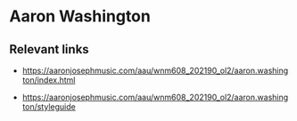 # Aaron Washington

## Relevant links
- https://aaronjosephmusic.com/aau/wnm608_202190_ol2/aaron.washington/index.html

- https://aaronjosephmusic.com/aau/wnm608_202190_ol2/aaron.washington/styleguide
